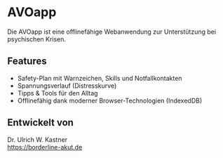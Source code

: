 # AVOapp

Die AVOapp ist eine offlinefähige Webanwendung zur Unterstützung bei psychischen Krisen.

## Features
- Safety-Plan mit Warnzeichen, Skills und Notfallkontakten
- Spannungsverlauf (Distresskurve)
- Tipps & Tools für den Alltag
- Offlinefähig dank moderner Browser-Technologien (IndexedDB)

## Entwickelt von
Dr. Ulrich W. Kastner  
https://borderline-akut.de
